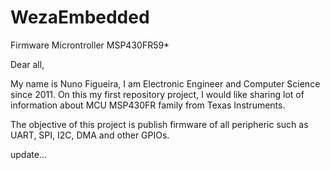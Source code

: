 # WezaEmbedded
Firmware Microntroller MSP430FR59*

Dear all,

My name is Nuno Figueira, I am Electronic Engineer and Computer Science since 2011.
On this my first repository project, I would like sharing lot of information about MCU MSP430FR family from Texas Instruments.

The objective of this project is publish firmware of all peripheric such as UART, SPI, I2C, DMA and other GPIOs.

update...